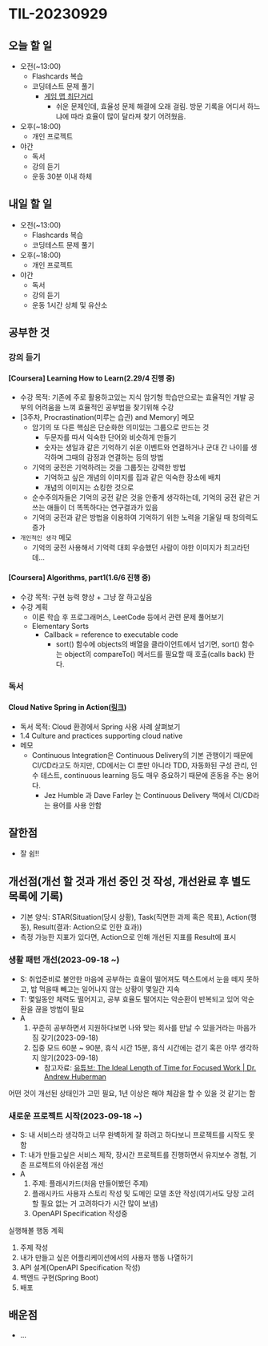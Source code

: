 # TIL-20230929

## 오늘 할 일

- 오전(~13:00)
  - Flashcards 복습
  - 코딩테스트 문제 풀기
    - [게임 맵 최단거리](https://school.programmers.co.kr/learn/courses/30/lessons/1844)
      - 쉬운 문제인데, 효율성 문제 해결에 오래 걸림. 방문 기록을 어디서 하느냐에 따라 효율이 많이 달라져 찾기 어려웠음.
- 오후(~18:00)
  - 개인 프로젝트
- 야간
  - 독서
  - 강의 듣기
  - 운동 30분 이내 하체

## 내일 할 일

- 오전(~13:00)
  - Flashcards 복습
  - 코딩테스트 문제 풀기
- 오후(~18:00)
  - 개인 프로젝트
- 야간
  - 독서
  - 강의 듣기
  - 운동 1시간 상체 및 유산소

## 공부한 것

### 강의 듣기

#### [Coursera] Learning How to Learn(2.29/4 진행 중)

- 수강 목적: 기존에 주로 활용하고있는 지식 암기형 학습만으로는 효율적인 개발 공부의 어려움을 느껴 효율적인 공부법을 찾기위해 수강
- [3주차, Procrastination(미루는 습관) and Memory] 메모
  - 암기의 또 다른 핵심은 단순화한 의미있는 그룹으로 만드는 것
    - 두문자를 따서 익숙한 단어와 비슷하게 만들기
    - 숫자는 생일과 같은 기억하기 쉬운 이벤트와 연결하거나 군대 간 나이를 생각하며 그때의 감정과 연결하는 등의 방법
  - 기억의 궁전은 기억하려는 것을 그룹짓는 강력한 방법
    - 기억하고 싶은 개념의 이미지를 집과 같은 익숙한 장소에 배치
    - 개념의 이미지는 쇼킹한 것으로
  - 순수주의자들은 기억의 궁전 같은 것을 안좋게 생각하는데, 기억의 궁전 같은 거 쓰는 애들이 더 똑똑하다는 연구결과가 있음
  - 기억의 궁전과 같은 방법을 이용하여 기억하기 위한 노력을 기울일 때 창의력도 증가
- `개인적인 생각` 메모
  - 기억의 궁전 사용해서 기억력 대회 우승했던 사람이 야한 이미지가 최고라던데...

#### [Coursera] Algorithms, part1(1.6/6 진행 중)

- 수강 목적: 구현 능력 향상 + 그냥 잘 하고싶음
- 수강 계획
  - 이론 학습 후 프로그래머스, LeetCode 등에서 관련 문제 풀어보기
  - Elementary Sorts
    - Callback = reference to executable code
      - sort() 함수에 objects의 배열을 클라이언트에서 넘기면, sort() 함수는 object의 compareTo() 메서드를 필요할 때 호출(calls back) 한다.

### 독서

#### Cloud Native Spring in Action([링크](https://www.manning.com/books/cloud-native-spring-in-action))

- 독서 목적: Cloud 환경에서 Spring 사용 사례 살펴보기
- 1.4 Culture and practices supporting cloud native
- 메모
  - Continuous Integration은 Continuous Delivery의 기본 관행이기 때문에 CI/CD라고도 하지만, CD에서는 CI 뿐만 아니라 TDD, 자동화된 구성 관리, 인수 테스트, continuous learning 등도 매우 중요하기 때문에 혼동을 주는 용어다.
    - Jez Humble 과 Dave Farley 는 Continuous Delivery 책에서 CI/CD라는 용어를 사용 안함

## 잘한점

- 잘 쉼!!

## 개선점(개선 할 것과 개선 중인 것 작성, 개선완료 후 별도 목록에 기록)

- 기본 양식: STAR(Situation(당시 상황), Task(직면한 과제 혹은 목표), Action(행동), Result(결과: Action으로 인한 효과))
- 측정 가능한 지표가 있다면, Action으로 인해 개선된 지표를 Result에 표시

### 생활 패턴 개선(2023-09-18 ~)

- S: 취업준비로 불안한 마음에 공부하는 효율이 떨어져도 텍스트에서 눈을 떼지 못하고, 밥 먹을때 빼고는 일어나지 않는 상황이 몇일간 지속
- T: 몇일동안 체력도 떨어지고, 공부 효율도 떨어지는 악순환이 반복되고 있어 악순환을 끊을 방법이 필요
- A
  1. 꾸준히 공부하면서 지원하다보면 나와 맞는 회사를 만날 수 있을거라는 마음가짐 갖기(2023-09-18)
  2. 집중 모드 60분 ~ 90분, 휴식 시간 15분, 휴식 시간에는 걷기 혹은 아무 생각하지 않기(2023-09-18)
     - 참고자료: [유튜브: The Ideal Length of Time for Focused Work | Dr. Andrew Huberman](https://www.youtube.com/watch?v=5HINgMMTzPE)

어떤 것이 개선된 상태인가 고민 필요, 1년 이상은 해야 체감을 할 수 있을 것 같기는 함

### 새로운 프로젝트 시작(2023-09-18 ~)

- S: 내 서비스라 생각하고 너무 완벽하게 잘 하려고 하다보니 프로젝트를 시작도 못함
- T: 내가 만들고싶은 서비스 제작, 장시간 프로젝트를 진행하면서 유지보수 경험, 기존 프로젝트의 아쉬운점 개선
- A
  1. 주제: 플래시카드(처음 만들어봤던 주제)
  2. 플래시카드 사용자 스토리 작성 및 도메인 모델 초안 작성(여기서도 당장 고려할 필요 없는 거 고려하다가 시간 많이 보냄)
  3. OpenAPI Specification 작성중

실행해볼 행동 계획

1. 주제 작성
2. 내가 만들고 싶은 어플리케이션에서의 사용자 행동 나열하기
3. API 설계(OpenAPI Specification 작성)
4. 백엔드 구현(Spring Boot)
5. 배포

## 배운점

- ...
